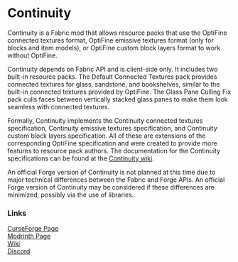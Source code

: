 # Continuity

Continuity is a Fabric mod that allows resource packs that use the OptiFine connected textures format, OptiFine emissive textures format (only for blocks and item models), or OptiFine custom block layers format to work without OptiFine.

Continuity depends on Fabric API and is client-side only. It includes two built-in resource packs. The Default Connected Textures pack provides connected textures for glass, sandstone, and bookshelves, similar to the built-in connected textures provided by OptiFine. The Glass Pane Culling Fix pack culls faces between vertically stacked glass panes to make them look seamless with connected textures.

Formally, Continuity implements the Continuity connected textures specification, Continuity emissive textures specification, and Continuity custom block layers specification. All of these are extensions of the corresponding OptiFine specification and were created to provide more features to resource pack authors. The documentation for the Continuity specifications can be found at the [Continuity wiki](https://github.com/PepperCode1/Continuity/wiki).

An official Forge version of Continuity is not planned at this time due to major technical differences between the Fabric and Forge APIs. An official Forge version of Continuity may be considered if these differences are minimized, possibly via the use of libraries.

### Links

[CurseForge Page](https://www.curseforge.com/minecraft/mc-mods/continuity) \
[Modrinth Page](https://modrinth.com/mod/continuity) \
[Wiki](https://github.com/PepperCode1/Continuity/wiki) \
[Discord](https://discord.gg/7rnTYXu)
 
